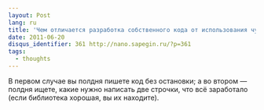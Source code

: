 ```yaml
---
layout: Post
lang: ru
title: 'Чем отличается разработка собственного кода от использования чужой библиотеки?'
date: 2011-06-20
disqus_identifier: 361 http://nano.sapegin.ru/?p=361
tags:
  - thoughts
---
```


В первом случае вы полдня пишете код без остановки; а во втором — полдня ищете, какие нужно написать две строчки, что всё заработало (если библиотека хорошая, вы их находите).
